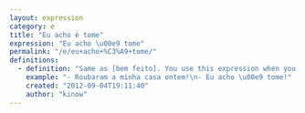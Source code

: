 ```yaml
---
layout: expression
category: e
title: "Eu acho é tome"
expression: "Eu acho \u00e9 tome"
permalink: "/e/eu+acho+%C3%A9+tome/"
definitions:
  - definition: "Same as [bem feito]. You use this expression when you want to say that someone deserved a bad thing that happened to him/her."
    example: "- Roubaram a minha casa ontem!\n- Eu acho \u00e9 tome!"
    created: "2012-09-04T19:11:40"
    author: "kinow"
---
```

